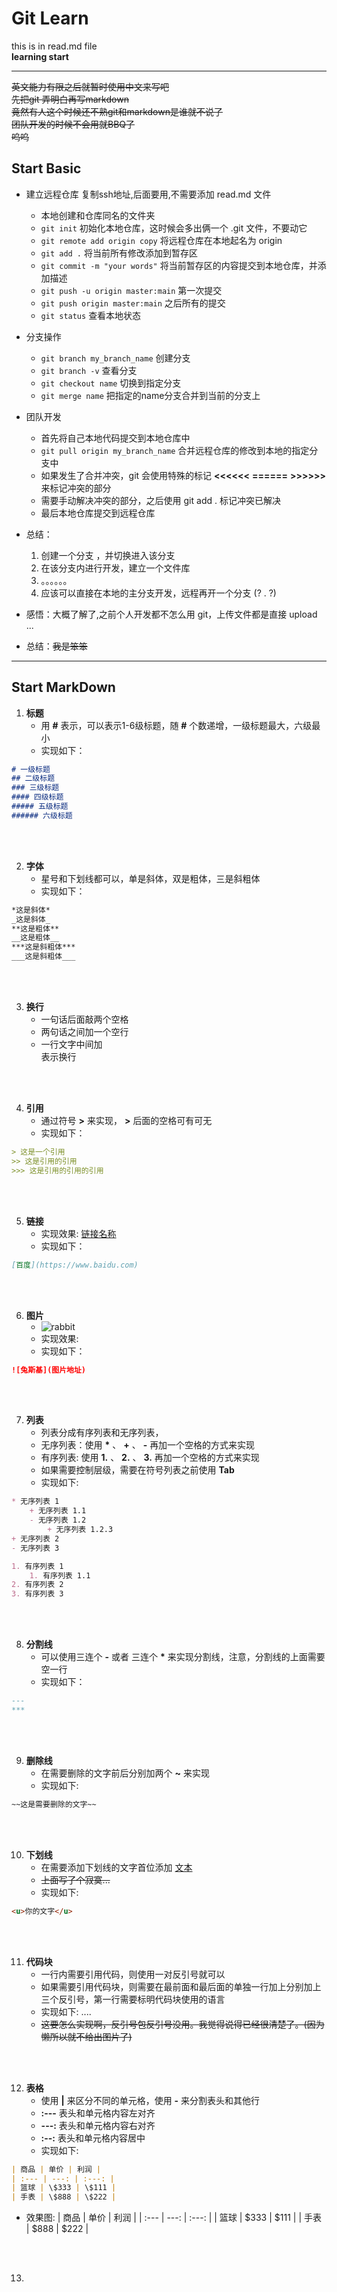 # Git Learn

this is in read.md file <br/>
**learning start** <br/>

---
~~英文能力有限之后就暂时使用中文来写吧~~  <br/>
~~先把git 弄明白再写markdown~~  <br/>
~~竟然有人这个时候还不熟git和markdown是谁就不说了~~  <br/>
~~团队开发的时候不会用就BBQ了~~ <br/>
~~呜呜~~  <br/>

## Start Basic

* 建立远程仓库 复制ssh地址,后面要用,不需要添加 read.md 文件
    * 本地创建和仓库同名的文件夹
    * `git init` 初始化本地仓库，这时候会多出俩一个 .git 文件，不要动它
    * `git remote add origin copy` 将远程仓库在本地起名为 origin
    * `git add .` 将当前所有修改添加到暂存区
    * `git commit -m "your words"` 将当前暂存区的内容提交到本地仓库，并添加描述
    * `git push -u origin master:main` 第一次提交
    * `git push origin master:main` 之后所有的提交
    * `git status` 查看本地状态

* 分支操作
    * `git branch my_branch_name` 创建分支
    * `git branch -v` 查看分支
    * `git checkout name` 切换到指定分支
    * `git merge name` 把指定的name分支合并到当前的分支上

* 团队开发
    * 首先将自己本地代码提交到本地仓库中
    * `git pull origin my_branch_name` 合并远程仓库的修改到本地的指定分支中
    * 如果发生了合并冲突，git 会使用特殊的标记 **<<<<<<**   **======**    **>>>>>>** 来标记冲突的部分
    * 需要手动解决冲突的部分，之后使用 git add . 标记冲突已解决
    * 最后本地仓库提交到远程仓库

* 总结：
    1. 创建一个分支 ，并切换进入该分支
    2. 在该分支内进行开发，建立一个文件库
    3. 。。。。。。
    4. 应该可以直接在本地的主分支开发，远程再开一个分支 (? . ?) 

* 感悟：大概了解了,之前个人开发都不怎么用 git，上传文件都是直接 upload ... 
* 总结：~~我是笨笨~~

---
## Start MarkDown


1. **标题**
    * 用 **#** 表示，可以表示1-6级标题，随 **#** 个数递增，一级标题最大，六级最小
    * 实现如下：

```markdown
# 一级标题
## 二级标题
### 三级标题
#### 四级标题
##### 五级标题
###### 六级标题
```
<br/>
<br/>

2. **字体**
    * 星号和下划线都可以，单是斜体，双是粗体，三是斜粗体
    * 实现如下：

```markdown
*这是斜体*        
_这是斜体_        
**这是粗体**      
__这是粗体__      
***这是斜粗体***  
___这是斜粗体___  
```
<br/>
<br/>

3. **换行**
    * 一句话后面敲两个空格
    * 两句话之间加一个空行
    * 一行文字中间加<br/>表示换行
<br/>
<br/>

4. **引用**
    * 通过符号 **>** 来实现， **>** 后面的空格可有可无
    * 实现如下：

```markdown
> 这是一个引用
>> 这是引用的引用
>>> 这是引用的引用的引用
```
<br/>
<br/>

5. **链接**
    * 实现效果:  [链接名称](https://www.baidu.com)
    * 实现如下：

```markdown
[百度](https://www.baidu.com)
```
<br/>
<br/>

6. **图片**
    * ![rabbit](https://th.bing.com/th/id/OIP.LYCxLaGlvbCayPsLrkNh3gHaEo?w=276&h=180&c=7&r=0&o=5&dpr=1.5&pid=1.7)
    * 实现效果: 
    * 实现如下：

```markdown
![兔斯基](图片地址)
```
<br/>
<br/>

7. **列表**
    * 列表分成有序列表和无序列表，
    * 无序列表：使用 **\*** 、 **\+** 、 **\-** 再加一个空格的方式来实现
    * 有序列表: 使用 **1.** 、 **2.** 、 **3.** 再加一个空格的方式来实现
    * 如果需要控制层级，需要在符号列表之前使用 **Tab**
    * 实现如下:

```markdown
* 无序列表 1
    + 无序列表 1.1
    - 无序列表 1.2
        + 无序列表 1.2.3
+ 无序列表 2
- 无序列表 3

1. 有序列表 1
    1. 有序列表 1.1
2. 有序列表 2
3. 有序列表 3
```
<br/>
<br/>

8. **分割线**
    * 可以使用三连个 **\-** 或者 三连个 **\*** 来实现分割线，注意，分割线的上面需要空一行
    * 实现如下：

```markdown
---
***
```
<br/>
<br/>

9. **删除线**
    * 在需要删除的文字前后分别加两个 **~** 来实现
    * 实现如下:

```markdown
~~这是需要删除的文字~~
```
<br/>
<br/>

10. **下划线**
    * 在需要添加下划线的文字首位添加 <u>文本</u> 
    * ~~上面写了个寂寞...~~
    * 实现如下:

```markdown
<u>你的文字</u>
```
<br/>
<br/>

11. **代码块**
    * 一行内需要引用代码，则使用一对反引号就可以
    * 如果需要引用代码块，则需要在最前面和最后面的单独一行加上分别加上三个反引号，第一行需要标明代码块使用的语言
    * 实现如下:  ....
    * ~~这要怎么实现啊，反引号包反引号没用。我觉得说得已经很清楚了。(因为懒所以就不给出图片了)~~
<br/>
<br/>

12. **表格**
    * 使用 **|** 来区分不同的单元格，使用 **-** 来分割表头和其他行
    *  **:---** 表头和单元格内容左对齐
    *  **---:** 表头和单元格内容右对齐
    *  **:--:** 表头和单元格内容居中
    * 实现如下:

```markdown
| 商品 | 单价 | 利润 |
| :--- | ---: | :---: |
| 篮球 | \$333 | \$111 |
| 手表 | \$888 | \$222 |
```

* 效果图:
| 商品 | 单价 | 利润 |
| :--- | ---: | :---: |
| 篮球 | \$333 | \$111 |
| 手表 | \$888 | \$222 |
<br/>
<br/>

13. 
   

